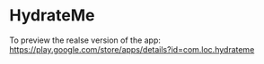 # HydrateMe

To preview the realse version of the app: https://play.google.com/store/apps/details?id=com.loc.hydrateme
